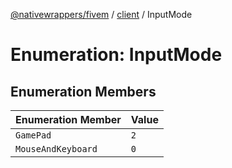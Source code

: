 [@nativewrappers/fivem](../../README.md) / [client](../README.md) / InputMode

# Enumeration: InputMode

## Enumeration Members

| Enumeration Member | Value |
| :------ | :------ |
| `GamePad` | `2` |
| `MouseAndKeyboard` | `0` |
